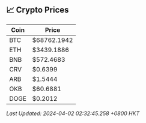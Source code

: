 ## 📈 Crypto Prices

| Coin | Price |
| ---- | ----- |
| BTC | $68762.1942 |
| ETH | $3439.1886 |
| BNB | $572.4683 |
| CRV | $0.6399 |
| ARB | $1.5444 |
| OKB | $60.6881 |
| DOGE | $0.2012 |

_Last Updated: 2024-04-02 02:32:45.258 +0800 HKT_